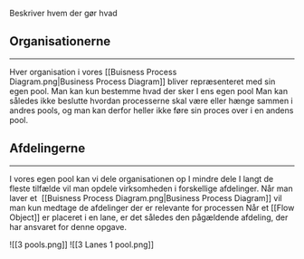Beskriver hvem der gør hvad

## Organisationerne
---
Hver organisation i vores [[Buisness Process Diagram.png|Business Process Diagram]] bliver repræsenteret med sin egen pool.
Man kan kun bestemme hvad der sker I ens egen pool
Man kan således ikke beslutte hvordan processerne skal være eller hænge sammen i andres pools, og man kan derfor heller ikke føre sin proces over i en andens pool.

## Afdelingerne
---
I vores egen pool kan vi dele organisationen op I mindre dele
I langt de fleste tilfælde vil man opdele virksomheden i forskellige afdelinger.
Når man laver et  [[Buisness Process Diagram.png|Business Process Diagram]] vil man kun medtage de afdelinger der er relevante for processen
Når et [[Flow Object]] er placeret i en lane, er det således den pågældende afdeling, der har ansvaret for denne opgave.

![[3 pools.png]]
![[3 Lanes 1 pool.png]]